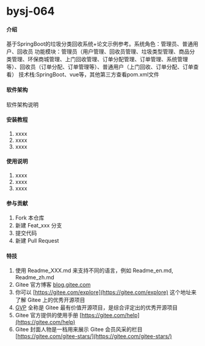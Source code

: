# bysj-064

#### 介绍
基于SpringBoot的垃圾分类回收系统+论文示例参考。系统角色：管理员、普通用户、回收员
功能模块：管理员（用户管理、回收员管理、垃圾类型管理、商品分类管理、环保商城管理、上门回收管理、订单分配管理、订单管理、系统管理等）、回收员（订单分配、订单管理等）、普通用户（上门回收、订单分配、订单查看）
技术栈:SpringBoot、vue等，其他第三方查看pom.xml文件


#### 软件架构
软件架构说明


#### 安装教程

1.  xxxx
2.  xxxx
3.  xxxx

#### 使用说明

1.  xxxx
2.  xxxx
3.  xxxx

#### 参与贡献

1.  Fork 本仓库
2.  新建 Feat_xxx 分支
3.  提交代码
4.  新建 Pull Request


#### 特技

1.  使用 Readme\_XXX.md 来支持不同的语言，例如 Readme\_en.md, Readme\_zh.md
2.  Gitee 官方博客 [blog.gitee.com](https://blog.gitee.com)
3.  你可以 [https://gitee.com/explore](https://gitee.com/explore) 这个地址来了解 Gitee 上的优秀开源项目
4.  [GVP](https://gitee.com/gvp) 全称是 Gitee 最有价值开源项目，是综合评定出的优秀开源项目
5.  Gitee 官方提供的使用手册 [https://gitee.com/help](https://gitee.com/help)
6.  Gitee 封面人物是一档用来展示 Gitee 会员风采的栏目 [https://gitee.com/gitee-stars/](https://gitee.com/gitee-stars/)
